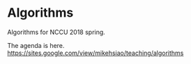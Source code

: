 # Algorithms
Algorithms for NCCU 2018 spring.

The agenda is here.
https://sites.google.com/view/mikehsiao/teaching/algorithms
